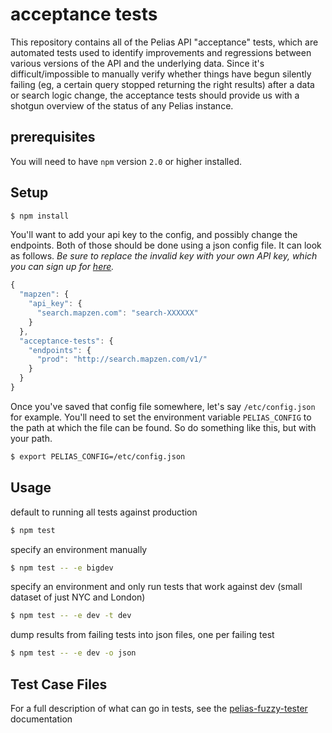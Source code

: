 # acceptance tests

This repository contains all of the Pelias API "acceptance" tests, which are automated tests used to identify
improvements and regressions between various versions of the API and the underlying data. Since it's
difficult/impossible to manually verify whether things have begun silently failing (eg, a certain query stopped
returning the right results) after a data or search logic change, the acceptance tests should provide us with a
shotgun overview of the status of any Pelias instance.

## prerequisites

You will need to have `npm` version `2.0` or higher installed.

## Setup

```bash
$ npm install
```

You'll want to add your api key to the config, and possibly change the endpoints. Both of those should be done
using a json config file. It can look as follows.
_Be sure to replace the invalid key with your own API key, which you can sign up for [here](mapzen.com/developers)._

```javascript
{
  "mapzen": {
    "api_key": {
      "search.mapzen.com": "search-XXXXXX"
    }
  },
  "acceptance-tests": {
    "endpoints": {
      "prod": "http://search.mapzen.com/v1/"
    }
  }
}
```

Once you've saved that config file somewhere, let's say `/etc/config.json` for example. You'll need to set the 
environment variable `PELIAS_CONFIG` to the path at which the file can be found. So do something like this, but with your path.

```bash
$ export PELIAS_CONFIG=/etc/config.json
```

## Usage

default to running all tests against production

```bash
$ npm test
```

specify an environment manually
```bash
$ npm test -- -e bigdev
```

specify an environment and only run tests that work against dev (small dataset of just NYC and London)

```bash
$ npm test -- -e dev -t dev
```

dump results from failing tests into json files, one per failing test

```bash
$ npm test -- -e dev -o json
```


## Test Case Files

For a full description of what can go in tests, see the
[pelias-fuzzy-tester](https://github.com/pelias/fuzzy-tester) documentation
